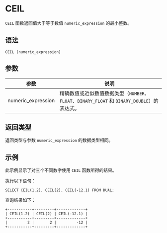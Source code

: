 CEIL 
=========================



`CEIL` 函数返回值大于等于数值 `numeric_expression` 的最小整数。

语法 
--------------

    CEIL (numeric_expression)



参数 
--------------



|         参数         |                                  说明                                   |
|--------------------|-----------------------------------------------------------------------|
| numeric_expression | 精确数值或近似数值数据类型（`NUMBER`、`FLOAT`、`BINARY_FLOAT` 和 `BINARY_DOUBLE`）的表达式。 |



返回类型 
----------------

返回类型与参数 `numeric_expression` 的数据类型相同。

示例 
--------------

此示例显示了对三个不同数字使用 `CEIL` 函数所得的结果。

执行以下语句：

    SELECT CEIL(1.2), CEIL(2), CEIL(-12.1) FROM DUAL;



查询结果如下：

    +-----------+---------+-------------+
    | CEIL(1.2) | CEIL(2) | CEIL(-12.1) |
    +-----------+---------+-------------+
    |         2 |       2 |         -12 |
    +-----------+---------+-------------+


